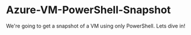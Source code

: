 # Azure-VM-PowerShell-Snapshot
We're going to get a snapshot of a VM using only PowerShell. Lets dive in! 
